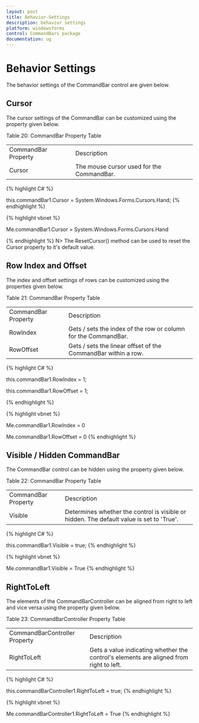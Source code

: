 ```yaml
---
layout: post
title: Behavior-Settings
description: behavior settings
platform: windowsforms
control: CommandBars package
documentation: ug
---
```


# Behavior Settings

The behavior settings of the CommandBar control are given below.

## Cursor

The cursor settings of the CommandBar can be customized using the property given below.

Table 20: CommandBar Property Table

<table>
<tr>
<td>
CommandBar Property</td><td>
Description</td></tr>
<tr>
<td>
Cursor</td><td>
The mouse cursor used for the CommandBar.</td></tr>
</table>

{% highlight C# %}






this.commandBar1.Cursor = System.Windows.Forms.Cursors.Hand;
{% endhighlight %}

{% highlight vbnet %}




Me.commandBar1.Cursor = System.Windows.Forms.Cursors.Hand

{% endhighlight %}
N> The ResetCursor() method can be used to reset the Cursor property to it's default value.

## Row Index and Offset

The index and offset settings of rows can be customized using the properties given below.

Table 21: CommandBar Property Table

<table>
<tr>
<td>
CommandBar Property</td><td>
Description</td></tr>
<tr>
<td>
RowIndex</td><td>
Gets / sets the index of the row or column for the CommandBar.</td></tr>
<tr>
<td>
RowOffset</td><td>
Gets / sets the linear offset of the CommandBar within a row.</td></tr>
</table>

{% highlight C# %}





this.commandBar1.RowIndex = 1;

this.commandBar1.RowOffset = 1;

{% endhighlight %}

{% highlight vbnet %}





Me.commandBar1.RowIndex = 0

Me.commandBar1.RowOffset = 0
{% endhighlight %}

## Visible / Hidden CommandBar

The CommandBar control can be hidden using the property given below.

Table 22: CommandBar Property Table

<table>
<tr>
<td>
CommandBar Property</td><td>
Description</td></tr>
<tr>
<td>
Visible</td><td>
Determines whether the control is visible or hidden. The default value is set to 'True'.</td></tr>
</table>

{% highlight C# %}





this.commandBar1.Visible = true;
{% endhighlight %}

{% highlight vbnet %}





Me.commandBar1.Visible = True
{% endhighlight %}

## RightToLeft

The elements of the CommandBarController can be aligned from right to left and vice versa using the property given below.

Table 23: CommandBarController Property Table

<table>
<tr>
<td>
CommandBarController Property</td><td>
Description</td></tr>
<tr>
<td>
RightToLeft</td><td>
Gets a value indicating whether the control's elements are aligned from right to left.</td></tr>
</table>

{% highlight C# %}





this.commandBarController1.RightToLeft = true;
{% endhighlight %}

{% highlight vbnet %}





Me.commandBarController1.RightToLeft = True
{% endhighlight %}



